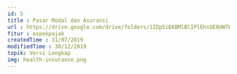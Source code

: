 ```yaml
---
id: 5
title : Pasar Modal dan Asuransi
url : https://drive.google.com/drive/folders/1IDp5iEKBMlBlIPlEhsOE0UWTR3h5Taqw?usp=sharing
fitur : aspekpajak
createdTime : 31/07/2019
modifiedTime : 30/12/2019
topik: Versi Lengkap
img: health-insurance.png
---
```


